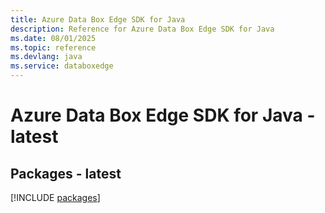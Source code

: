 ```yaml
---
title: Azure Data Box Edge SDK for Java
description: Reference for Azure Data Box Edge SDK for Java
ms.date: 08/01/2025
ms.topic: reference
ms.devlang: java
ms.service: databoxedge
---
```

# Azure Data Box Edge SDK for Java - latest
## Packages - latest
[!INCLUDE [packages](data-box-edge-index.md)]